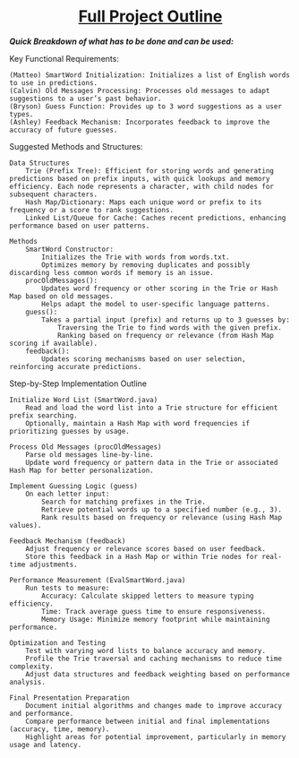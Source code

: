<h1 align="center">
  <a href="https://github.com/brysonnoble/CSE2010-Final-Project/blob/main/termProject.pdf">Full Project Outline</a>
</h1>
<i><b>Quick Breakdown of what has to be done and can be used:</b></i>

Key Functional Requirements:

    (Matteo) SmartWord Initialization: Initializes a list of English words to use in predictions.
    (Calvin) Old Messages Processing: Processes old messages to adapt suggestions to a user’s past behavior.
    (Bryson) Guess Function: Provides up to 3 word suggestions as a user types.
    (Ashley) Feedback Mechanism: Incorporates feedback to improve the accuracy of future guesses.

Suggested Methods and Structures:

    Data Structures
        Trie (Prefix Tree): Efficient for storing words and generating predictions based on prefix inputs, with quick lookups and memory efficiency. Each node represents a character, with child nodes for subsequent characters.
        Hash Map/Dictionary: Maps each unique word or prefix to its frequency or a score to rank suggestions.
        Linked List/Queue for Cache: Caches recent predictions, enhancing performance based on user patterns.

    Methods
        SmartWord Constructor:
            Initializes the Trie with words from words.txt.
            Optimizes memory by removing duplicates and possibly discarding less common words if memory is an issue.
        procOldMessages():
            Updates word frequency or other scoring in the Trie or Hash Map based on old messages.
            Helps adapt the model to user-specific language patterns.
        guess():
            Takes a partial input (prefix) and returns up to 3 guesses by:
                Traversing the Trie to find words with the given prefix.
                Ranking based on frequency or relevance (from Hash Map scoring if available).
        feedback():
            Updates scoring mechanisms based on user selection, reinforcing accurate predictions.

Step-by-Step Implementation Outline

    Initialize Word List (SmartWord.java)
        Read and load the word list into a Trie structure for efficient prefix searching.
        Optionally, maintain a Hash Map with word frequencies if prioritizing guesses by usage.

    Process Old Messages (procOldMessages)
        Parse old messages line-by-line.
        Update word frequency or pattern data in the Trie or associated Hash Map for better personalization.

    Implement Guessing Logic (guess)
        On each letter input:
            Search for matching prefixes in the Trie.
            Retrieve potential words up to a specified number (e.g., 3).
            Rank results based on frequency or relevance (using Hash Map values).

    Feedback Mechanism (feedback)
        Adjust frequency or relevance scores based on user feedback.
        Store this feedback in a Hash Map or within Trie nodes for real-time adjustments.

    Performance Measurement (EvalSmartWord.java)
        Run tests to measure:
            Accuracy: Calculate skipped letters to measure typing efficiency.
            Time: Track average guess time to ensure responsiveness.
            Memory Usage: Minimize memory footprint while maintaining performance.

    Optimization and Testing
        Test with varying word lists to balance accuracy and memory.
        Profile the Trie traversal and caching mechanisms to reduce time complexity.
        Adjust data structures and feedback weighting based on performance analysis.

    Final Presentation Preparation
        Document initial algorithms and changes made to improve accuracy and performance.
        Compare performance between initial and final implementations (accuracy, time, memory).
        Highlight areas for potential improvement, particularly in memory usage and latency.
